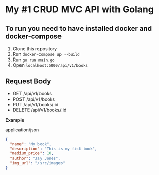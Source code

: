 # My #1  CRUD MVC API with Golang

## To run you need to have installed docker and docker-compose

1. Clone this repository
2. Run `docker-compose up --build`
3. Run `go run main.go`
4. Open `localhost:5000/api/v1/books`

## Request Body

- GET /api/v1/books
- POST /api/v1/books
- PUT /api/v1/books/:id
- DELETE /api/v1/books/:id

**Example**

application/json

```json
{
  "name": "My book",
  "description": "This is my fist book",
  "medium_price": 10,
  "author": "Jay Jones",
  "img_url": "/src/images"
}
```
